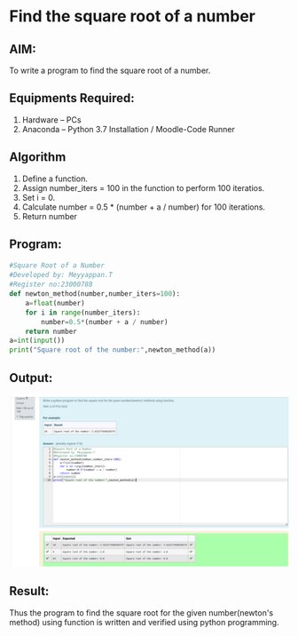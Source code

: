 # Find the square root of a number

## AIM:
To write a program to find the square root of a number.

## Equipments Required:
1. Hardware – PCs
2. Anaconda – Python 3.7 Installation / Moodle-Code Runner

## Algorithm
1. Define a function.
2. Assign number_iters = 100 in the function to perform 100 iteratios.
3. Set i = 0.
4. Calculate  number = 0.5 * (number + a / number) for 100 iterations.
5. Return number

## Program:
```py
#Square Root of a Number
#Developed by: Meyyappan.T
#Register no:23000788
def newton_method(number,number_iters=100):
    a=float(number)
    for i in range(number_iters):
        number=0.5*(number + a / number)
    return number
a=int(input())
print("Square root of the number:",newton_method(a))
```

## Output:
![Alt text](sqrtofnum.png)


## Result:
Thus the program to find the square root for the given number(newton's method) using function is written and verified using python programming.
